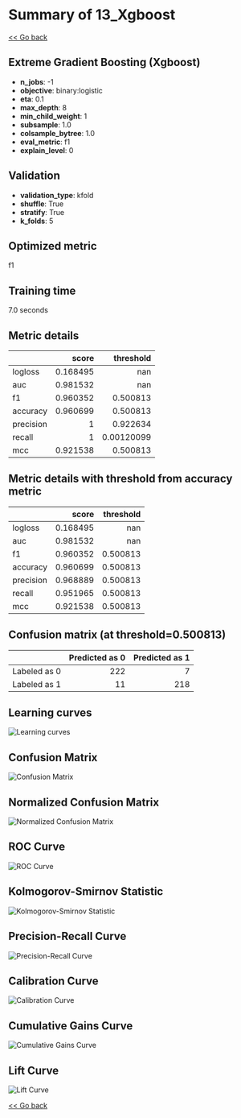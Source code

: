# Summary of 13_Xgboost

[<< Go back](../README.md)


## Extreme Gradient Boosting (Xgboost)
- **n_jobs**: -1
- **objective**: binary:logistic
- **eta**: 0.1
- **max_depth**: 8
- **min_child_weight**: 1
- **subsample**: 1.0
- **colsample_bytree**: 1.0
- **eval_metric**: f1
- **explain_level**: 0

## Validation
 - **validation_type**: kfold
 - **shuffle**: True
 - **stratify**: True
 - **k_folds**: 5

## Optimized metric
f1

## Training time

7.0 seconds

## Metric details
|           |    score |    threshold |
|:----------|---------:|-------------:|
| logloss   | 0.168495 | nan          |
| auc       | 0.981532 | nan          |
| f1        | 0.960352 |   0.500813   |
| accuracy  | 0.960699 |   0.500813   |
| precision | 1        |   0.922634   |
| recall    | 1        |   0.00120099 |
| mcc       | 0.921538 |   0.500813   |


## Metric details with threshold from accuracy metric
|           |    score |   threshold |
|:----------|---------:|------------:|
| logloss   | 0.168495 |  nan        |
| auc       | 0.981532 |  nan        |
| f1        | 0.960352 |    0.500813 |
| accuracy  | 0.960699 |    0.500813 |
| precision | 0.968889 |    0.500813 |
| recall    | 0.951965 |    0.500813 |
| mcc       | 0.921538 |    0.500813 |


## Confusion matrix (at threshold=0.500813)
|              |   Predicted as 0 |   Predicted as 1 |
|:-------------|-----------------:|-----------------:|
| Labeled as 0 |              222 |                7 |
| Labeled as 1 |               11 |              218 |

## Learning curves
![Learning curves](learning_curves.png)
## Confusion Matrix

![Confusion Matrix](confusion_matrix.png)


## Normalized Confusion Matrix

![Normalized Confusion Matrix](confusion_matrix_normalized.png)


## ROC Curve

![ROC Curve](roc_curve.png)


## Kolmogorov-Smirnov Statistic

![Kolmogorov-Smirnov Statistic](ks_statistic.png)


## Precision-Recall Curve

![Precision-Recall Curve](precision_recall_curve.png)


## Calibration Curve

![Calibration Curve](calibration_curve_curve.png)


## Cumulative Gains Curve

![Cumulative Gains Curve](cumulative_gains_curve.png)


## Lift Curve

![Lift Curve](lift_curve.png)



[<< Go back](../README.md)
